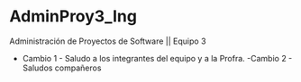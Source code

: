 # AdminProy3_Ing
Administración de Proyectos de Software || Equipo 3
- Cambio 1 -
Saludo a los integrantes del equipo y a la Profra.
-Cambio 2 -
Saludos compañeros

